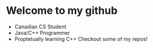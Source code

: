 # Welcome to my github
- Canadian CS Student
- Java/C++ Programmer
- Proptetually learning C++
Checkout some of my repos!
